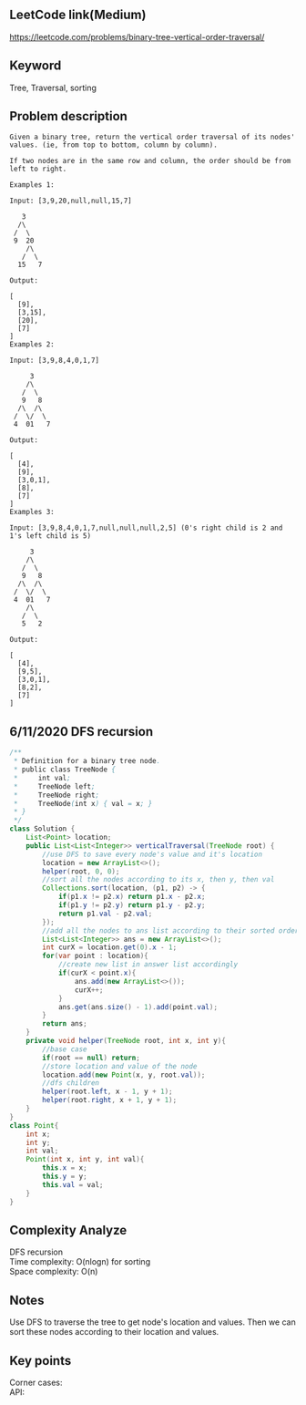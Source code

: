 ## LeetCode link(Medium)
https://leetcode.com/problems/binary-tree-vertical-order-traversal/

## Keyword
Tree, Traversal, sorting

## Problem description
```
Given a binary tree, return the vertical order traversal of its nodes' values. (ie, from top to bottom, column by column).

If two nodes are in the same row and column, the order should be from left to right.

Examples 1:

Input: [3,9,20,null,null,15,7]

   3
  /\
 /  \
 9  20
    /\
   /  \
  15   7 

Output:

[
  [9],
  [3,15],
  [20],
  [7]
]
Examples 2:

Input: [3,9,8,4,0,1,7]

     3
    /\
   /  \
   9   8
  /\  /\
 /  \/  \
 4  01   7 

Output:

[
  [4],
  [9],
  [3,0,1],
  [8],
  [7]
]
Examples 3:

Input: [3,9,8,4,0,1,7,null,null,null,2,5] (0's right child is 2 and 1's left child is 5)

     3
    /\
   /  \
   9   8
  /\  /\
 /  \/  \
 4  01   7
    /\
   /  \
   5   2

Output:

[
  [4],
  [9,5],
  [3,0,1],
  [8,2],
  [7]
]
```
## 6/11/2020 DFS recursion

```java
/**
 * Definition for a binary tree node.
 * public class TreeNode {
 *     int val;
 *     TreeNode left;
 *     TreeNode right;
 *     TreeNode(int x) { val = x; }
 * }
 */
class Solution {
    List<Point> location;
    public List<List<Integer>> verticalTraversal(TreeNode root) {
        //use DFS to save every node's value and it's location
        location = new ArrayList<>();
        helper(root, 0, 0);
        //sort all the nodes according to its x, then y, then val
        Collections.sort(location, (p1, p2) -> {
            if(p1.x != p2.x) return p1.x - p2.x;
            if(p1.y != p2.y) return p1.y - p2.y;
            return p1.val - p2.val;
        });
        //add all the nodes to ans list according to their sorted order
        List<List<Integer>> ans = new ArrayList<>();
        int curX = location.get(0).x - 1;
        for(var point : location){
            //create new list in answer list accordingly
            if(curX < point.x){
                ans.add(new ArrayList<>());
                curX++;
            }
            ans.get(ans.size() - 1).add(point.val);
        }
        return ans;
    }
    private void helper(TreeNode root, int x, int y){
        //base case
        if(root == null) return;
        //store location and value of the node
        location.add(new Point(x, y, root.val));
        //dfs children
        helper(root.left, x - 1, y + 1);
        helper(root.right, x + 1, y + 1);
    }
}
class Point{
    int x;
    int y;
    int val;
    Point(int x, int y, int val){
        this.x = x;
        this.y = y;
        this.val = val;
    }
}
```

## Complexity Analyze
DFS recursion\
Time complexity: O(nlogn) for sorting\
Space complexity: O(n)

## Notes
Use DFS to traverse the tree to get node's location and values. Then we can sort these nodes according to their location and values.

## Key points
Corner cases:\
API: